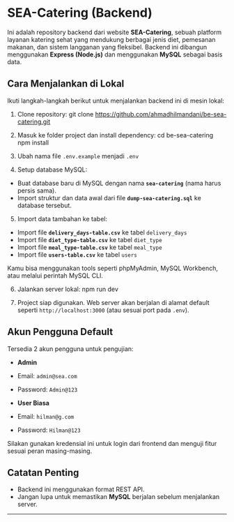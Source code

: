# SEA-Catering (Backend)

Ini adalah repository backend dari website **SEA-Catering**, sebuah platform layanan katering sehat yang mendukung berbagai jenis diet, pemesanan makanan, dan sistem langganan yang fleksibel. Backend ini dibangun menggunakan **Express (Node.js)** dan menggunakan **MySQL** sebagai basis data.

## Cara Menjalankan di Lokal

Ikuti langkah-langkah berikut untuk menjalankan backend ini di mesin lokal:

1. Clone repository:
   git clone https://github.com/ahmadhilmandani/be-sea-catering.git


3. Masuk ke folder project dan install dependency:
   cd be-sea-catering
   npm install


4. Ubah nama file `.env.example` menjadi `.env`


5. Setup database MySQL:
- Buat database baru di MySQL dengan nama **`sea-catering`** (nama harus persis sama).
- Import struktur dan data awal dari file **`dump-sea-catering.sql`** ke database tersebut.

5. Import data tambahan ke tabel:
- Import file **`delivery_days-table.csv`** ke tabel `delivery_days`
- Import file **`diet_type-table.csv`** ke tabel `diet_type`
- Import file **`meal_type-table.csv`** ke tabel `meal_type`
- Import file **`users-table.csv`** ke tabel `users`

Kamu bisa menggunakan tools seperti phpMyAdmin, MySQL Workbench, atau melalui perintah MySQL CLI.

6. Jalankan server lokal:
   npm run dev

7. Project siap digunakan. Web server akan berjalan di alamat default seperti `http://localhost:3000` (atau sesuai port pada `.env`).

## Akun Pengguna Default

Tersedia 2 akun pengguna untuk pengujian:

- **Admin**
- Email: `admin@sea.com`
- Password: `Admin@123`

- **User Biasa**
- Email: `hilman@g.com`
- Password: `Hilman@123`

Silakan gunakan kredensial ini untuk login dari frontend dan menguji fitur sesuai peran masing-masing.

## Catatan Penting

- Backend ini menggunakan format REST API.
- Jangan lupa untuk memastikan **MySQL** berjalan sebelum menjalankan server.

---

